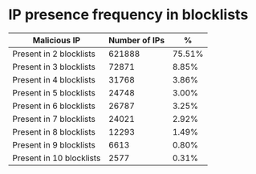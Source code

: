 # IP presence frequency in blocklists
| Malicious IP | Number of IPs | % |
|----|----|----|
| Present in 2 blocklists | 621888 | 75.51% |
| Present in 3 blocklists | 72871 | 8.85% |
| Present in 4 blocklists | 31768 | 3.86% |
| Present in 5 blocklists | 24748 | 3.00% |
| Present in 6 blocklists | 26787 | 3.25% |
| Present in 7 blocklists | 24021 | 2.92% |
| Present in 8 blocklists | 12293 | 1.49% |
| Present in 9 blocklists | 6613 | 0.80% |
| Present in 10 blocklists | 2577 | 0.31% |
